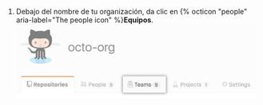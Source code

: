 1. Debajo del nombre de tu organización, da clic en {% octicon "people" aria-label="The people icon" %}**Equipos**. ![Pestaña de equipos en la página de la organización](/assets/images/help/organizations/organization-teams-tab.png)
